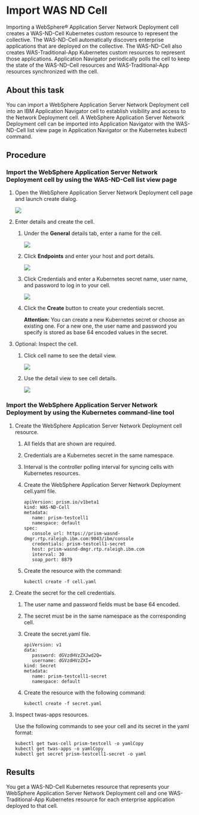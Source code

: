 # Import WAS ND Cell  

Importing a WebSphere® Application Server Network Deployment cell creates a WAS-ND-Cell Kubernetes custom resource to 
represent the collective. The WAS-ND-Cell automatically discovers enterprise applications that are deployed on the collective.
The WAS-ND-Cell also creates WAS-Traditional-App Kubernetes custom resources to represent those applications. Application 
Navigator periodically polls the cell to keep the state of the WAS-ND-Cell resources and WAS-Traditional-App resources 
synchronized with the cell.

## About this task

You can import a WebSphere Application Server Network Deployment cell into an IBM Application Navigator cell to establish 
visibility and access to the Network Deployment cell. A WebSphere Application Server Network Deployment cell can be imported 
into Application Navigator with the WAS-ND-Cell list view page in Application Navigator or the Kubernetes kubectl command.

## Procedure

### Import the WebSphere Application Server Network Deployment cell by using the WAS-ND-Cell list view page

  1. Open the WebSphere Application Server Network Deployment cell page and launch create dialog.

     ![](https://github.com/IBM/appnav/blob/master/images/importcell.1.png)

  1. Enter details and create the cell.

     1. Under the **General** details tab, enter a name for the cell.

        ![](https://github.com/IBM/appnav/blob/master/images/importcell.2.png)

     1. Click **Endpoints** and enter your host and port details.

        ![](https://github.com/IBM/appnav/blob/master/images/importcell.3.png)

     1. Click Credentials and enter a Kubernetes secret name, user name, and password to log in to your cell.

         ![](https://github.com/IBM/appnav/blob/master/images/importcell.4.png)

     1. Click the **Create** button to create your credentials secret.

        **Attention:** You can create a new Kubernetes secret or choose an existing one. For a new one, the user name and 
        password you specify is stored as base 64 encoded values in the secret.

  1. Optional: Inspect the cell.

     1. Click cell name to see the detail view.

        ![](https://github.com/IBM/appnav/blob/master/images/importcell.5.png)

     1. Use the detail view to see cell details.

        ![](https://github.com/IBM/appnav/blob/master/images/importcell.6.png)


### Import the WebSphere Application Server Network Deployment by using the Kubernetes command-line tool

1.	Create the WebSphere Application Server Network Deployment cell resource.
    1. All fields that are shown are required.
    1. Credentials are a Kubernetes secret in the same namespace.
    1. Interval is the controller polling interval for syncing cells with Kubernetes resources.
    1. Create the WebSphere Application Server Network Deployment cell.yaml file.

       ```
       apiVersion: prism.io/v1beta1
       kind: WAS-ND-Cell
       metadata:
          name: prism-testcell1
          namespace: default
       spec:
          console_url: https://prism-wasnd-dmgr.rtp.raleigh.ibm.com:9043/ibm/console
          credentials: prism-testcell1-secret
          host: prism-wasnd-dmgr.rtp.raleigh.ibm.com
          interval: 30
          soap_port: 8879
       ```

    1. Create the resource with the command:

       ```
       kubectl create -f cell.yaml
       ```
    
1. Create the secret for the cell credentials.
   1. The user name and password fields must be base 64 encoded.
   1. The secret must be in the same namespace as the corresponding cell.
   1. Create the secret.yaml file.

      ```
      apiVersion: v1
      data:
         password: dGVzdHVzZXJwd2Q=
         username: dGVzdHVzZXI=
      kind: Secret
      metadata:
         name: prism-testcell1-secret
         namespace: default
      ```

   1. Create the resource with the following command:

      ```
      kubectl create -f secret.yaml
      ```
   
1.	Inspect twas-apps resources.

    Use the following commands to see your cell and its secret in the yaml format:

    ```
    kubectl get twas-cell prism-testcell -o yamlCopy
    kubectl get twas-apps -o yamlCopy
    kubectl get secret prism-testcell1-secret -o yaml
    ```

## Results

You get a WAS-ND-Cell Kubernetes resource that represents your WebSphere Application Server Network Deployment cell and 
one WAS-Traditional-App Kubernetes resource for each enterprise application deployed to that cell.

